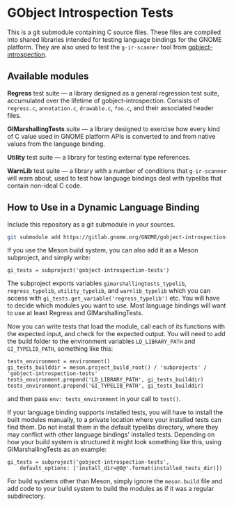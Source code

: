 # GObject Introspection Tests

This is a git submodule containing C source files.
These files are compiled into shared libraries intended for testing language
bindings for the GNOME platform.
They are also used to test the `g-ir-scanner` tool from [gobject-introspection].

[gobject-introspection]: https://gitlab.gnome.org/GNOME/gobject-introspection

## Available modules

**Regress** test suite — a library designed as a general regression test suite,
accumulated over the lifetime of gobject-introspection.
Consists of `regress.c`, `annotation.c`, `drawable.c`, `foo.c`, and their
associated header files.

**GIMarshallingTests** suite — a library designed to exercise how every kind
of C value used in GNOME platform APIs is converted to and from native values
from the language binding.

**Utility** test suite — a library for testing external type references.

**WarnLib** test suite — a library with a number of conditions that
`g-ir-scanner` will warn about, used to test how language bindings deal with
typelibs that contain non-ideal C code.

## How to Use in a Dynamic Language Binding

Include this repository as a git submodule in your sources.

```sh
git submodule add https://gitlab.gnome.org/GNOME/gobject-introspection-tests.git
```

If you use the Meson build system, you can also add it as a Meson subproject,
and simply write:

```meson
gi_tests = subproject('gobject-introspection-tests')
```

The subproject exports variables `gimarshallingtests_typelib`,
`regress_typelib`, `utility_typelib`, and `warnlib_typelib` which you can access
with `gi_tests.get_variable('regress_typelib')` etc.
You will have to decide which modules you want to use.
Most language bindings will want to use at least Regress and GIMarshallingTests.

Now you can write tests that load the module, call each of its functions with
the expected input, and check for the expected output.
You will need to add the build folder to the environment variables
`LD_LIBRARY_PATH` and `GI_TYPELIB_PATH`, something like this:

```meson
tests_environment = environment()
gi_tests_builddir = meson.project_build_root() / 'subprojects' / 'gobject-introspection-tests'
tests_environment.prepend('LD_LIBRARY_PATH', gi_tests_builddir)
tests_environment.prepend('GI_TYPELIB_PATH', gi_tests_builddir)
```

and then pass `env: tests_environment` in your call to `test()`.

If your language binding supports installed tests, you will have to install the
built modules manually, to a private location where your installed tests can
find them.
Do not install them in the default typelibs directory, where they may conflict
with other language bindings' installed tests.
Depending on how your build system is structured it might look something like
this, using GIMarshallingTests as an example:

```meson
gi_tests = subproject('gobject-introspection-tests',
    default_options: ['install_dir=@0@'.format(installed_tests_dir)])
```

For build systems other than Meson, simply ignore the `meson.build` file and add
code to your build system to build the modules as if it was a regular
subdirectory.
